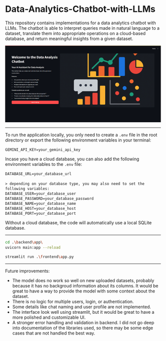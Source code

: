 # Data-Analytics-Chatbot-with-LLMs
This repository contains implementations for a data analytics chatbot with LLMs. The chatbot is able to interpret queries made in natural language to a dataset, translate them into appropriate operations on a cloud-based database, and return meaningful insights from a given dataset.

![Landing Page](frontend/assets/landing_page_print.png)

---
To run the application locally, you only need to create a `.env` file in the root directory or export the following environment variables in your terminal:

```plaintext
GEMINI_API_KEY=your_gemini_api_key
```

Incase you have a cloud database, you can also add the following environment variables to the `.env` file:

```plaintext
DATABASE_URL=your_database_url

> depending on your database type, you may also need to set the following variables:
DATABASE_USER=your_database_user
DATABASE_PASSWORD=your_database_password
DATABASE_NAME=your_database_name
DATABASE_HOST=your_database_host
DATABASE_PORT=your_database_port
```

Without a cloud database, the code will automatically use a local SQLite database.

---
```bash
cd .\backend\app\
uvicorn main:app --reload
```

```bash
streamlit run .\frontend\app.py
```

---
Future improvements:
- The model does no work so well on new uploaded datasets, probably because it has no backgroud information about its columns. It would be great to have a way to provide the model with some context about the dataset.
- There is no logic for multiple users, login, or authentication.
- Some details like chat naming and user profile are not implemented.
- The interface look well using streamlit, but it would be great to have a more polished and customizable UI.
- A stronger error handling and validation in backend. I did not go deep into documentation of the libraries used, so there may be some edge cases that are not handled the best way.
